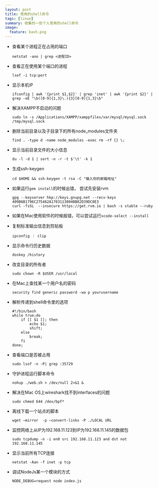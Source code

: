 ```yaml
---
layout: post
title: 常用的shell命令
tags: [linux]
summary: 收集的一些个人常用的shell命令
image:
  feature: bash.png
---
```

* 查看某个进程正在占用的端口
  <!--lang: bash-->
  ```
  netstat -ano | grep <进程ID>
  ```

* 查看正在使用某个端口的进程

  <!--lang: bash-->
  ```
  lsof -i tcp:port
  ```
* 显示本机IP

  <!--lang: bash-->
  ```
  ifconfig | awk '{print $1,$2}' | grep 'inet' | awk '{print $2}' | grep -oE "\b([0-9]{1,3}\.){3}[0-9]{1,3}\b"
  ```
* 解决XAMPP不启动的问题

  <!--lang: bash-->
  ```
  sudo ln -s /Applications/XAMPP/xamppfiles/var/mysql/mysql.sock /tmp/mysql.sock
  ```
* 删除当前目录以及子目录下的所有node_modules文件夹

  <!--lang: bash-->
  ```
  find . -type d -name node_modules -exec rm -rf {} \;
  ```
* 显示当前目录文件的大小信息

  <!--lang: bash-->
  ```
  du -l -d 1 | sort -n -r -t $'\t' -k 1
  ```
* 生成ssh-keygen

  <!--lang: bash-->
  ```
  cd $HOME && ssh-keygen -t rsa -C "输入你的邮箱地址"
  ```
* 如果运行`gem install`的时候出错， 尝试先安装rvm

  <!--lang: bash-->
  ```
  gpg --keyserver hkp://keys.gnupg.net --recv-keys 409B6B1796C275462A1703113804BB82D39DC0E3
  curl -fsSL  --insecure https://get.rvm.io | bash -s stable --ruby
  ```
* 如果在Mac使用软件的时候报错，可以尝试运行`xcode-select --install`

* 复制标准输出信息到剪贴板

  <!--lang: bash-->
  ```
  ipconfig ｜ clip
  ```
* 显示命令行历史数据

  <!--lang: bash-->
  ```
  doskey /history
  ```
* 改变目录的所有者

  <!--lang: bash-->
  ```
  sudo chown -R $USER /usr/local
  ```
* 在Mac上查找某一个用户名的密码

  <!--lang: bash-->
  ```
  security find generic password -wa p yourusername
  ```
* 解析传递到shell命令里的选项

  <!--lang: bash-->
  ```
  #!/bin/bash
  while true;do
      if [[ $1 ]]; then
          echo $1;
          shift;
      else
          break;
      fi
  done;
  ```
* 查看端口是否被占用

  <!--lang: bash-->
  ```
  sudo lsof -n -P| grep :35729
  ```
* 守护进程运行脚本命令

  <!--lang: bash-->
  ```
  nohup ./web.sh > /dev/null 2>&1 &
  ```
* 解决在Mac OS上wireshark找不到interfaces的问题

  <!--lang: bash-->
  ```
  sudo chmod 644 /dev/bpf*
  ```
* 离线下载一个站点的脚本

  <!--lang: bash-->
  ```
  wget —mirror  -p –convert-links -P ./LOCAL URL
  ```
  <!-- * `ps -ef |grep data | awk ‘{print $2,$8}’` -->

* 监控网络上从IP为192.168.11.123到IP为192.168.11.145的数据包

  <!--lang: bash-->
  ```
  sudo tcpdump -n -i en0 src 192.168.11.123 and dst not 192.168.11.145
  ```

* 显示当前所有TCP连接

  <!--lang: bash-->
  ```
  netstat -Aan -f inet -p tcp
  ```

* 调试NodeJs某一个模块的方式

  <!--lang: bash-->
  ```
  NODE_DEBUG=request node index.js
  ```
